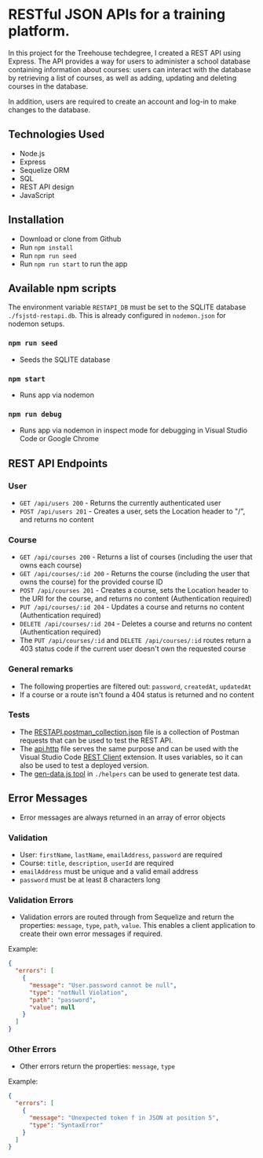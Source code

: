 # RESTful JSON APIs for a training platform.

In this project for the Treehouse techdegree, I created a REST API using Express. The API provides a way for users to administer a school database containing information about courses: users can interact with the database by retrieving a list of courses, as well as adding, updating and deleting courses in the database.

In addition, users are required to create an account and log-in to make changes to the database.

## Technologies Used

- Node.js
- Express
- Sequelize ORM
- SQL
- REST API design
- JavaScript

## Installation

- Download or clone from Github
- Run `npm install`
- Run `npm run seed`
- Run `npm run start` to run the app

## Available npm scripts

The environment variable `RESTAPI_DB` must be set to the SQLITE database `./fsjstd-restapi.db`. This is already configured in `nodemon.json` for nodemon setups.  

### `npm run seed`

- Seeds the SQLITE database

### `npm start`

- Runs app via nodemon

### `npm run debug`

- Runs app via nodemon in inspect mode for debugging in Visual Studio Code or Google Chrome

## REST API Endpoints

### User

- `GET /api/users 200` - Returns the currently authenticated user
- `POST /api/users 201` - Creates a user, sets the Location header to "/", and returns no content

### Course

- `GET /api/courses 200` - Returns a list of courses (including the user that owns each course)
- `GET /api/courses/:id 200` - Returns the course (including the user that owns the course) for the provided course ID
- `POST /api/courses 201` - Creates a course, sets the Location header to the URI for the course, and returns no content (Authentication required)
- `PUT /api/courses/:id 204` - Updates a course and returns no content (Authentication required)
- `DELETE /api/courses/:id 204` - Deletes a course and returns no content  (Authentication required)
- The `PUT /api/courses/:id` and `DELETE /api/courses/:id` routes return a 403 status code if the current user doesn't own the requested course

### General remarks

- The following properties are filtered out: `password`, `createdAt`, `updatedAt`
- If a course or a route isn't found a 404 status is returned and no content

### Tests

- The [RESTAPI.postman_collection.json](./tests/RESTAPI.postman_collection.json) file is a collection of Postman requests that can be used to test the REST API.
- The [api.http](./tests/api.http) file serves the same purpose and can be used with the Visual Studio Code [REST Client](https://marketplace.visualstudio.com/items?itemName=humao.rest-client) extension. It uses variables, so it can also be used to test a deployed version.
- The [gen-data.js tool](./helpers/README.md) in `./helpers` can be used to generate test data.

## Error Messages

- Error messages are always returned in an array of error objects

### Validation

- User: `firstName`, `lastName`, `emailAddress`, `password` are required
- Course: `title`, `description`, `userId` are required
- `emailAddress` must be unique and a valid email address
- `password` must be at least 8 characters long

### Validation Errors

- Validation errors are routed through from Sequelize and return the properties: `message`, `type`, `path`, `value`. This enables a client application to create their own error messages if required.

Example:

```json
{
  "errors": [
    {
      "message": "User.password cannot be null",
      "type": "notNull Violation",
      "path": "password",
      "value": null
    }
  ]
}
```

### Other Errors

- Other errors return the properties: `message`, `type`

Example:

```json
{
  "errors": [
    {
      "message": "Unexpected token f in JSON at position 5",
      "type": "SyntaxError"
    }
  ]
}
```
